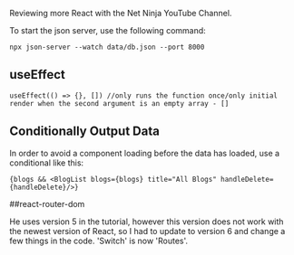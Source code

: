 Reviewing more React with the Net Ninja YouTube Channel.

To start the json server, use the following command:

    npx json-server --watch data/db.json --port 8000

## useEffect

    useEffect(() => {}, []) //only runs the function once/only initial render when the second argument is an empty array - []

## Conditionally Output Data

In order to avoid a component loading before the data has loaded, use a conditional like this:

    {blogs && <BlogList blogs={blogs} title="All Blogs" handleDelete={handleDelete}/>}

##react-router-dom

He uses version 5 in the tutorial, however this version does not work with the newest version of React, so I had to update to version 6 and change a few things in the code. 'Switch' is now 'Routes'.
